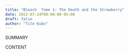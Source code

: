 ```yaml
---
title: "Bleach  Tome 1: The Death and the Strawberry"
date: 2022-07-24T00:00:00-05:00
draft: false
author: "Tite Kubo"
---
```


SUMMARY

<!--more-->

CONTENT